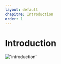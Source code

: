 ```yaml
---
layout: default
chapitre: Introduction
order: 1
---
```


# Introduction
!['introduction'](/gestion-projet/1.Introduction/images/introduction.PNG)
<!-- new slide -->
